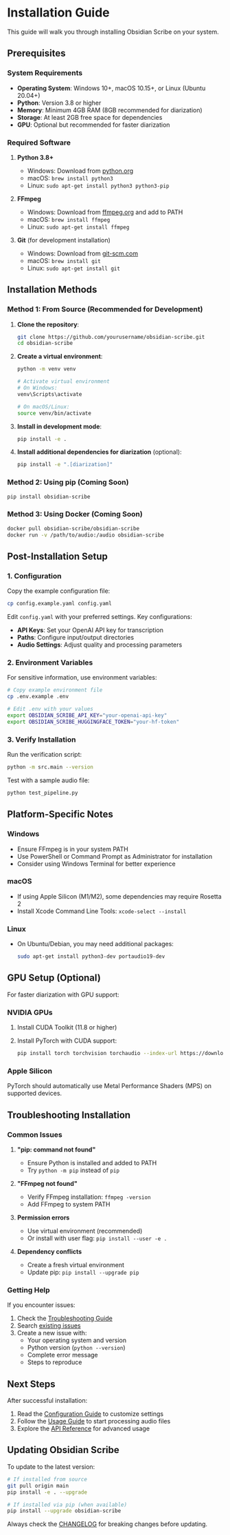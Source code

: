 # Installation Guide

This guide will walk you through installing Obsidian Scribe on your system.

## Prerequisites

### System Requirements

- **Operating System**: Windows 10+, macOS 10.15+, or Linux (Ubuntu 20.04+)
- **Python**: Version 3.8 or higher
- **Memory**: Minimum 4GB RAM (8GB recommended for diarization)
- **Storage**: At least 2GB free space for dependencies
- **GPU**: Optional but recommended for faster diarization

### Required Software

1. **Python 3.8+**
   - Windows: Download from [python.org](https://www.python.org/downloads/)
   - macOS: `brew install python3`
   - Linux: `sudo apt-get install python3 python3-pip`

2. **FFmpeg**
   - Windows: Download from [ffmpeg.org](https://ffmpeg.org/download.html) and add to PATH
   - macOS: `brew install ffmpeg`
   - Linux: `sudo apt-get install ffmpeg`

3. **Git** (for development installation)
   - Windows: Download from [git-scm.com](https://git-scm.com/download/win)
   - macOS: `brew install git`
   - Linux: `sudo apt-get install git`

## Installation Methods

### Method 1: From Source (Recommended for Development)

1. **Clone the repository**:

   ```bash
   git clone https://github.com/yourusername/obsidian-scribe.git
   cd obsidian-scribe
   ```

2. **Create a virtual environment**:

   ```bash
   python -m venv venv
   
   # Activate virtual environment
   # On Windows:
   venv\Scripts\activate
   
   # On macOS/Linux:
   source venv/bin/activate
   ```

3. **Install in development mode**:

   ```bash
   pip install -e .
   ```

4. **Install additional dependencies for diarization** (optional):

   ```bash
   pip install -e ".[diarization]"
   ```

### Method 2: Using pip (Coming Soon)

```bash
pip install obsidian-scribe
```

### Method 3: Using Docker (Coming Soon)

```bash
docker pull obsidian-scribe/obsidian-scribe
docker run -v /path/to/audio:/audio obsidian-scribe
```

## Post-Installation Setup

### 1. Configuration

Copy the example configuration file:

```bash
cp config.example.yaml config.yaml
```

Edit `config.yaml` with your preferred settings. Key configurations:

- **API Keys**: Set your OpenAI API key for transcription
- **Paths**: Configure input/output directories
- **Audio Settings**: Adjust quality and processing parameters

### 2. Environment Variables

For sensitive information, use environment variables:

```bash
# Copy example environment file
cp .env.example .env

# Edit .env with your values
export OBSIDIAN_SCRIBE_API_KEY="your-openai-api-key"
export OBSIDIAN_SCRIBE_HUGGINGFACE_TOKEN="your-hf-token"
```

### 3. Verify Installation

Run the verification script:

```bash
python -m src.main --version
```

Test with a sample audio file:

```bash
python test_pipeline.py
```

## Platform-Specific Notes

### Windows

- Ensure FFmpeg is in your system PATH
- Use PowerShell or Command Prompt as Administrator for installation
- Consider using Windows Terminal for better experience

### macOS

- If using Apple Silicon (M1/M2), some dependencies may require Rosetta 2
- Install Xcode Command Line Tools: `xcode-select --install`

### Linux

- On Ubuntu/Debian, you may need additional packages:

  ```bash
  sudo apt-get install python3-dev portaudio19-dev
  ```

## GPU Setup (Optional)

For faster diarization with GPU support:

### NVIDIA GPUs

1. Install CUDA Toolkit (11.8 or higher)
2. Install PyTorch with CUDA support:

   ```bash
   pip install torch torchvision torchaudio --index-url https://download.pytorch.org/whl/cu118
   ```

### Apple Silicon

PyTorch should automatically use Metal Performance Shaders (MPS) on supported devices.

## Troubleshooting Installation

### Common Issues

1. **"pip: command not found"**
   - Ensure Python is installed and added to PATH
   - Try `python -m pip` instead of `pip`

2. **"FFmpeg not found"**
   - Verify FFmpeg installation: `ffmpeg -version`
   - Add FFmpeg to system PATH

3. **Permission errors**
   - Use virtual environment (recommended)
   - Or install with user flag: `pip install --user -e .`

4. **Dependency conflicts**
   - Create a fresh virtual environment
   - Update pip: `pip install --upgrade pip`

### Getting Help

If you encounter issues:

1. Check the [Troubleshooting Guide](TROUBLESHOOTING.md)
2. Search [existing issues](https://github.com/yourusername/obsidian-scribe/issues)
3. Create a new issue with:
   - Your operating system and version
   - Python version (`python --version`)
   - Complete error message
   - Steps to reproduce

## Next Steps

After successful installation:

1. Read the [Configuration Guide](CONFIGURATION.md) to customize settings
2. Follow the [Usage Guide](USAGE.md) to start processing audio files
3. Explore the [API Reference](API_REFERENCE.md) for advanced usage

## Updating Obsidian Scribe

To update to the latest version:

```bash
# If installed from source
git pull origin main
pip install -e . --upgrade

# If installed via pip (when available)
pip install --upgrade obsidian-scribe
```

Always check the [CHANGELOG](../CHANGELOG.md) for breaking changes before updating.
